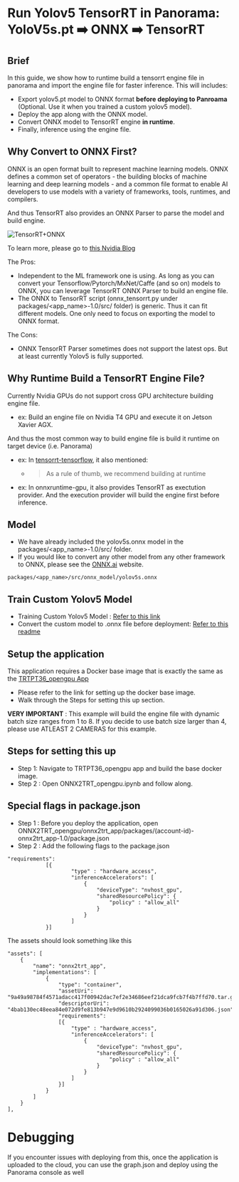 # Run Yolov5 TensorRT in Panorama: YoloV5s.pt ➡️ ONNX  ➡️ TensorRT

## Brief

In this guide, we show how to runtime build a tensorrt engine file in panorama and import the engine file for faster inference. This will includes:
- Export yolov5.pt model to ONNX format **before deploying to Panroama** (Optional. Use it when you trained a custom yolov5 model).
- Deploy the app along with the ONNX model.
- Convert ONNX model to TensorRT engine **in runtime**.
- Finally, inference using the engine file.

## Why Convert to ONNX First?
ONNX is an open format built to represent machine learning models. ONNX defines a common set of operators - the building blocks of machine learning and deep learning models - and a common file format to enable AI developers to use models with a variety of frameworks, tools, runtimes, and compilers.

And thus TensorRT also provides an ONNX Parser to parse the model and build engine.

![TensorRT+ONNX](https://developer-blogs.nvidia.com/wp-content/uploads/2021/07/onnx-workflow.png)

To learn more, please go to [this Nvidia Blog](https://developer.nvidia.com/blog/speeding-up-deep-learning-inference-using-tensorflow-onnx-and-tensorrt/)

The Pros:
- Independent to the ML framework one is using. As long as you can convert your Tensorflow/Pytorch/MxNet/Caffe (and so on) models to ONNX, you can leverage TensorRT ONNX Parser to build an engine file.
- The ONNX to TensorRT script (onnx_tensorrt.py under packages/<app_name>-1.0/src/ folder) is generic. Thus it can fit different models. One only need to focus on exporting the model to ONNX format.

The Cons:
- ONNX TensorRT Parser sometimes does not support the latest ops. But at least currently Yolov5 is fully supported.

## Why Runtime Build a TensorRT Engine File?
Currently Nvidia GPUs do not support cross GPU architecture building engine file.
- ex: Build an engine file on Nvidia T4 GPU and execute it on Jetson Xavier AGX.

And thus the most common way to build engine file is build it runtime on target device (i.e. Panorama)
- ex: In [tensorrt-tensorflow](https://blog.tensorflow.org/2021/01/leveraging-tensorflow-tensorrt-integration.html ), it also mentioned:
    - > As a rule of thumb, we recommend building at runtime
- ex: In onnxruntime-gpu, it also provides TensorRT as exectution provider. And the execution provider will build the engine first before inference.

## Model

* We have already included the yolov5s.onnx model in the packages/<app_name>-1.0/src/ folder.
* If you would like to convert any other model from any other framework to ONNX, please see the [ONNX.ai](https://onnx.ai/) website.

```
packages/<app_name>/src/onnx_model/yolov5s.onnx
```

## Train Custom Yolov5 Model

* Training Custom Yolov5 Model : [Refer to this link](https://github.com/ultralytics/yolov5/wiki/Train-Custom-Data)
* Convert the custom model to .onnx file before deployment: [Refer to this readme](./onnx2trt_app/dependency/Readme.md)


## Setup the application

This application requires a Docker base image that is exactly the same as the [TRTPT36_opengpu App](https://github.com/aws-samples/aws-panorama-samples/tree/main/samples/TRTPT36_opengpu#setup-the-application)

* Please refer to the link for setting up the docker base image.
* Walk through the Steps for setting this up section.


**VERY IMPORTANT** : This example will build the engine file with dynamic batch size ranges from 1 to 8. If you decide to use batch size larger than 4, please use ATLEAST 2 CAMERAS for this example.

## Steps for setting this up

* Step 1: Navigate to TRTPT36_opengpu app and build the base docker image.
* Step 2 : Open ONNX2TRT_opengpu.ipynb and follow along.

## Special flags in package.json

* Step 1 : Before you deploy the application, open ONNX2TRT_opengpu/onnx2trt_app/packages/(account-id)-onnx2trt_app-1.0/package.json
* Step 2 : Add the following flags to the package.json

```
"requirements": 
            [{
                    "type" : "hardware_access",
                    "inferenceAccelerators": [ 
                        {
                            "deviceType": "nvhost_gpu",
                            "sharedResourcePolicy": {
                                "policy" : "allow_all"
                            }
                        }
                    ]
            }]
```

The assets should look something like this

```
"assets": [
    {
        "name": "onnx2trt_app",
        "implementations": [
            {
                "type": "container",
                "assetUri": "9a49a98784f4571adacc417f00942dac7ef2e34686eef21dca9fcb7f4b7ffd70.tar.gz",
                "descriptorUri": "4bab130ec48eea84e072d9fe813b947e9d9610b2924099036b0165026a91d306.json",
                "requirements": 
                [{
                    "type" : "hardware_access",
                    "inferenceAccelerators": [ 
                        {
                            "deviceType": "nvhost_gpu",
                            "sharedResourcePolicy": {
                                "policy" : "allow_all"
                            }
                        }
                    ]
                }]
            }
        ]
    }
],
```
    

# Debugging

If you encounter issues with deploying from this, once the application is uploaded to the cloud, you can use the graph.json and deploy using the Panorama console as well